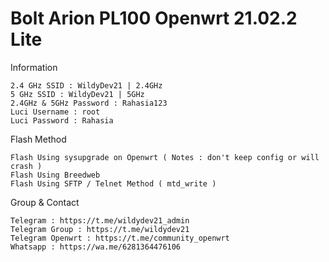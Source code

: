 # Bolt Arion PL100 Openwrt 21.02.2 Lite

Information 
```
2.4 GHz SSID : WildyDev21 | 2.4GHz
5 GHz SSID : WildyDev21 | 5GHz
2.4GHz & 5GHz Password : Rahasia123
Luci Username : root
Luci Password : Rahasia
```

Flash Method
```
Flash Using sysupgrade on Openwrt ( Notes : don't keep config or will crash )
Flash Using Breedweb
Flash Using SFTP / Telnet Method ( mtd_write )
```

Group & Contact
```
Telegram : https://t.me/wildydev21_admin
Telegram Group : https://t.me/wildydev21
Telegram Openwrt : https://t.me/community_openwrt
Whatsapp : https://wa.me/6281364476106
```
